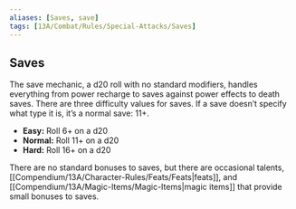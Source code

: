 ```yaml
---
aliases: [Saves, save]
tags: [13A/Combat/Rules/Special-Attacks/Saves]
---
```


## Saves

The save mechanic, a d20 roll with no standard modifiers, handles everything from power recharge to saves against power effects to death saves. There are three difficulty values for saves. If a save doesn’t specify what type it is, it’s a normal save: 11+.

- **Easy:** Roll 6+ on a d20
- **Normal:** Roll 11+ on a d20
- **Hard:** Roll 16+ on a d20

There are no standard bonuses to saves, but there are occasional talents, [[Compendium/13A/Character-Rules/Feats/Feats|feats]], and [[Compendium/13A/Magic-Items/Magic-Items|magic items]] that provide small bonuses to saves.